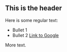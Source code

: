 ## This is the header
Here is some regular text:
* Bullet 1
* Bullet 2
[Link to Google](http://www.google.com)

More text.